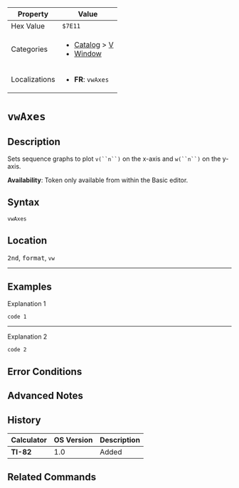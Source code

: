 | Property      | Value |
|---------------|-------|
| Hex Value     | `$7E11`|
| Categories    | <ul><li>[Catalog](../categories/Catalog.md) > [V](../categories/Catalog.md#V)</li><li>[Window](../categories/Window.md)</li></ul> |
| Localizations | <ul><li><b>FR</b>: `vwAxes`</li></ul> |

# `vwAxes`

## Description
Sets sequence graphs to plot `v(``n``)` on the x-axis and `w(``n``)` on the y-axis.


<b>Availability</b>: Token only available from within the Basic editor.

## Syntax
`vwAxes`

## Location
<kbd>2nd</kbd>, <kbd>format</kbd>, `vw`
<hr>

## Examples

Explanation 1
```ti-basic
code 1
```
---
Explanation 2
```ti-basic
code 2
```

## Error Conditions


## Advanced Notes


## History
| Calculator | OS Version | Description |
|------------|------------|-------------|
| <b>TI-82</b> | 1.0 | Added

## Related Commands

    